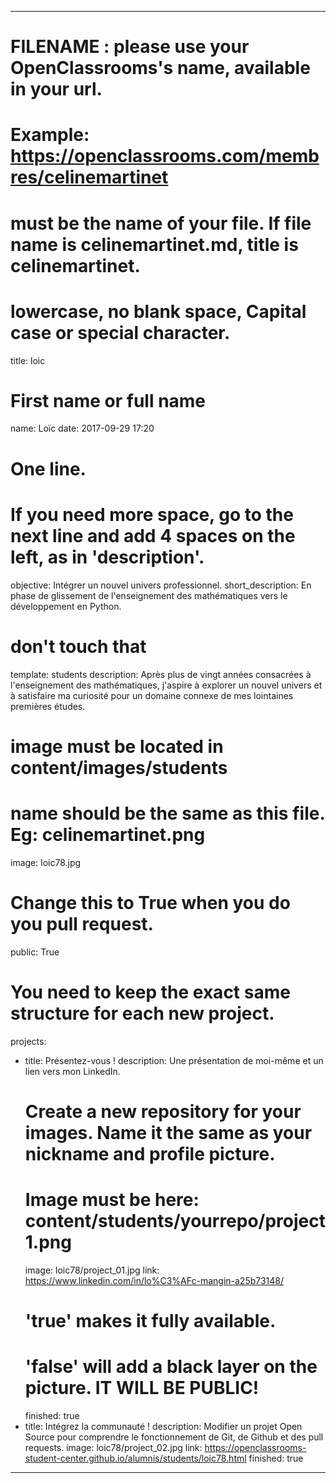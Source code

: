 ---

# FILENAME : please use your OpenClassrooms's name, available in your url.
# Example: https://openclassrooms.com/membres/celinemartinet
# must be the name of your file. If file name is celinemartinet.md, title is celinemartinet.
# lowercase, no blank space, Capital case or special character.
title: loic

# First name or full name
name: Loïc
date: 2017-09-29 17:20

# One line.
# If you need more space, go to the next line and add 4 spaces on the left, as in 'description'.
objective: Intégrer un nouvel univers professionnel.
short_description: 
    En phase de glissement de l'enseignement des mathématiques vers le développement en Python.

# don't touch that
template: students
description:
    Après plus de vingt années consacrées à l'enseignement des mathématiques, j'aspire à explorer un nouvel univers et à satisfaire ma curiosité pour un domaine connexe de mes lointaines premières études.

# image must be located in content/images/students
# name should be the same as this file. Eg: celinemartinet.png
image: loic78.jpg

# Change this to True when you do you pull request.
public: True

# You need to keep the exact same structure for each new project.
projects:
  - title: Présentez-vous !
    description: Une présentation de moi-même et un lien vers mon LinkedIn.
    # Create a new repository for your images. Name it the same as your nickname and profile picture.
    # Image must be here: content/students/yourrepo/project1.png
    image: loic78/project_01.jpg
    link: https://www.linkedin.com/in/lo%C3%AFc-mangin-a25b73148/
    # 'true' makes it fully available.
    # 'false' will add a black layer on the picture. IT WILL BE PUBLIC!
    finished: true
  - title: Intégrez la communauté !
    description: Modifier un projet Open Source pour comprendre le fonctionnement de Git, de Github et des pull requests. 
    image: loic78/project_02.jpg
    link: https://openclassrooms-student-center.github.io/alumnis/students/loic78.html
    finished: true
---